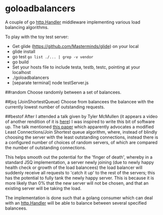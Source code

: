# goloadbalancers

A couple of go [http.Handler](https://golang.org/pkg/net/http/#Handler)
middleware implementing various load balancing algorithms.

To play with the toy test server:
 - Get glide (https://github.com/Masterminds/glide) on your local
 - glide install
 - go test `go list ./... | grep -v vendor`
 - go build
 - Set your hosts file to include testa, testb, testc, pointing at your localhost
 - ./goloadbalancers
 - [separate terminal] node testServer.js
 
##random
Choose randomly between a set of balancees.

##jsq (JoinShortestQueue)
Choose from balancees the balancee with the currently lowest number of outstanding
requests.

##bestof
After I attended a talk given by Tyler McMullen (it appears a video of another
rendition of it is [here](https://www.youtube.com/watch?v=kpvbOzHUakA))
I was inspired to write this bit of software up. The talk mentioned
[this paper](https://www.eecs.harvard.edu/~michaelm/postscripts/mythesis.pdf)
which apparently advocates a modified Least Connections/Join Shortest queue
algorithm, where, instead of blindly choosing the server with the least
outstanding connections, instead there is a configured number of choices of
random servers, of which are compared the number of outstanding connections.

This helps smooth out the potential for the 'finger of death', whereby in a
standard JSQ implementation, a server newly joining (due to newly happy health
check or growth of the load balancees) the load balancer will suddenly receive
all requests to 'catch it up' to the rest of the servers; this has the potential
to fully tank the newly happy server. This is because it is more likely than 0%
that the new server will not be chosen, and that an existing server will be
taking the load.

The implementation is done such that a golang consumer which can deal with an
[http.Handler](https://golang.org/pkg/net/http/#Handler) will be able to balance
between several specified balancees.
